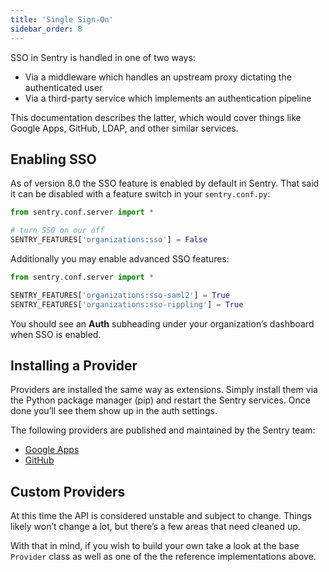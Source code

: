 ```yaml
---
title: 'Single Sign-On'
sidebar_order: 8
---
```


SSO in Sentry is handled in one of two ways:

-   Via a middleware which handles an upstream proxy dictating the authenticated user
-   Via a third-party service which implements an authentication pipeline

This documentation describes the latter, which would cover things like Google Apps, GitHub, LDAP, and other similar services.

## Enabling SSO

As of version 8.0 the SSO feature is enabled by default in Sentry. That said it can be disabled with a feature switch in your `sentry.conf.py`:

```python
from sentry.conf.server import *

# turn SSO on our off
SENTRY_FEATURES['organizations:sso'] = False
```

Additionally you may enable advanced SSO features:

```python
from sentry.conf.server import *

SENTRY_FEATURES['organizations:sso-saml2'] = True
SENTRY_FEATURES['organizations:sso-rippling'] = True
```

You should see an **Auth** subheading under your organization’s dashboard when SSO is enabled.

## Installing a Provider

Providers are installed the same way as extensions. Simply install them via the Python package manager (pip) and restart the Sentry services. Once done you’ll see them show up in the auth settings.

The following providers are published and maintained by the Sentry team:

-   [Google Apps](https://github.com/getsentry/sentry-auth-google)
-   [GitHub](https://github.com/getsentry/sentry-auth-github)

## Custom Providers

At this time the API is considered unstable and subject to change. Things likely won’t change a lot, but there’s a few areas that need cleaned up.

With that in mind, if you wish to build your own take a look at the base `Provider` class as well as one of the the reference implementations above.
